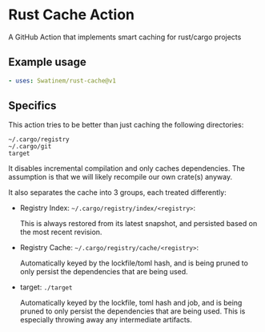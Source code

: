 # Rust Cache Action

A GitHub Action that implements smart caching for rust/cargo projects

## Example usage

```yaml
- uses: Swatinem/rust-cache@v1
```

## Specifics

This action tries to be better than just caching the following directories:

```
~/.cargo/registry
~/.cargo/git
target
```

It disables incremental compilation and only caches dependencies. The
assumption is that we will likely recompile our own crate(s) anyway.

It also separates the cache into 3 groups, each treated differently:

- Registry Index: `~/.cargo/registry/index/<registry>`:

  This is always restored from its latest snapshot, and persisted based on the
  most recent revision.

- Registry Cache: `~/.cargo/registry/cache/<registry>`:

  Automatically keyed by the lockfile/toml hash, and is being pruned to only
  persist the dependencies that are being used.

- target: `./target`

  Automatically keyed by the lockfile, toml hash and job, and is being pruned
  to only persist the dependencies that are being used. This is especially
  throwing away any intermediate artifacts.

